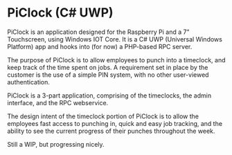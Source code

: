 # PiClock (C# UWP)
PiClock is an application designed for the Raspberry Pi and a 7" Touchscreen, using Windows IOT Core.  It is a C# UWP (Universal Windows Platform) app and hooks into (for now) a PHP-based RPC server.

The purpose of PiClock is to allow employees to punch into a timeclock, and keep track of the time spent on jobs. A requirement set in place by the customer is the use of a simple PIN system, with no other user-viewed authentication.  

PiClock is a 3-part application, comprising of the timeclocks, the admin interface, and the RPC webservice.  

The design intent of the timeclock portion of PiClock is to allow the employees fast access to punching in, quick and easy job tracking, and the ability to see the current progress of their punches throughout the week.


Still a WIP, but progressing nicely.
